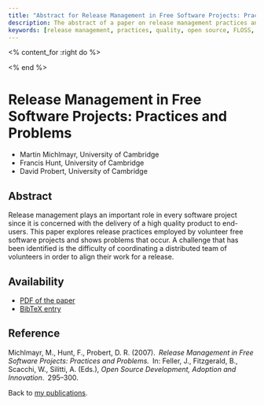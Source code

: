 ```yaml
---
title: "Abstract for Release Management in Free Software Projects: Practices and Problems"
description: The abstract of a paper on release management practices and problems in free software projects
keywords: [release management, practices, quality, open source, FLOSS, quality improvement]
---
```


<% content_for :right do %>
<script type="text/javascript"><!--
google_ad_client = "pub-1742473912427959";
/* WideSkyscaper-right */
google_ad_slot = "4331219527";
google_ad_width = 160;
google_ad_height = 600;
//-->
</script>
<script type="text/javascript"
src="http://pagead2.googlesyndication.com/pagead/show_ads.js"></script>
<% end %>

<h1>Release Management in Free Software Projects: Practices and Problems</h1>

<ul class = "author">
<li><span class = "author">Martin Michlmayr,</span>
    <span class = "affiliation">University of Cambridge</span></li>
<li><span class = "author">Francis Hunt,</span>
    <span class = "affiliation">University of Cambridge</span></li>
<li><span class = "author">David Probert,</span>
    <span class = "affiliation">University of Cambridge</span></li>
</ul>

<h2>Abstract</h2>

Release management plays an important role in every software project since
it is concerned with the delivery of a high quality product to end-users.
This paper explores release practices employed by volunteer free software
projects and shows problems that occur.  A challenge that has been
identified is the difficulty of coordinating a distributed team of
volunteers in order to align their work for a release.

<h2>Availability</h2>

<ul>

<li><a href = "../michlmayr_hunt_probert-release_management.pdf">PDF of the paper</a></li>

<li><a href = "../michlmayr_hunt_probert-release_management.bib">BibTeX entry</a></li>

</ul>

<h2>Reference</h2>

Michlmayr, M., Hunt, F., Probert, D. R. (2007).&ensp;<i>Release Management
in Free Software Projects: Practices and Problems.</i>&ensp;In: Feller, J.,
Fitzgerald, B., Scacchi, W., Silitti, A. (Eds.), <i>Open Source
Development, Adoption and Innovation</i>.&ensp;295&ndash;300.

Back to <a href = "..">my publications</a>.

